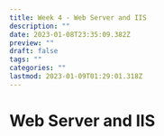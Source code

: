 ```yaml
---
title: Week 4 - Web Server and IIS
description: ""
date: 2023-01-08T23:35:09.382Z
preview: ""
draft: false
tags: ""
categories: ""
lastmod: 2023-01-09T01:29:01.318Z
---
```

# Web Server and IIS